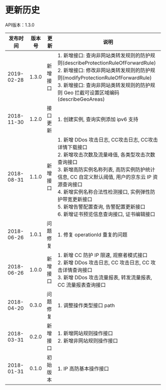 # 更新历史 #
API版本：1.3.0

|发布时间|版本号|更新|说明|
|---|---|---|---|
|2019-02-28|1.3.0|新增接口|1. 新增接口: 查询非网站类转发规则的防护规则(describeProtectionRuleOfForwardRule)<br>2. 新增接口: 修改非网站类转发规则的防护规则(modifyProtectionRuleOfForwardRule)<br>3. 新增接口: 查询非网站类转发规则的防护规则 Geo 拦截可设置区域编码(describeGeoAreas)|
|2018-11-30|1.2.0|接口更新|1. 创建实例, 查询实例添加 ipv6 支持|
|2018-08-31|1.1.0|新增接口|1. 新增 DDos 攻击日志, CC攻击日志, CC攻击详情下载接口<br>2. 新增攻击次数及流量峰值, 各类型攻击次数查询接口<br>3. 新增高防实例名称列表, 高防实例防护统计信息, CC 自定义默认阈值, 用户的京东云 IP 资源查询接口<br>4. 新增实例名称合法性检测接口, 实例弹性防护带宽更新接口<br>5. 新增告警配置查询, 告警配置更新接口<br>6. 新增证书预览信息查询接口, 证书编辑接口|
|2018-06-26|1.0.1|问题修复|1. 修复 operationId 重复的问题|
|2018-06-26|1.0.0|新增接口|1. 新增 CC 防护 IP 限速, 观察者模式接口<br>2. 新增 DDos 攻击日志, CC 攻击日志, CC 攻击详情查询接口<br>3. 新增 DDos 攻击流量报表, 转发流量报表, CC 流量报表查询接口|
|2018-04-20|0.3.0|问题修复|1. 调整操作类型接口 path|
|2018-03-31|0.2.0|新增接口|1. 新增网站规则操作接口<br>2. 新增非网站规则操作接口|
|2018-01-31|0.1.0|初始版本|1. IP 高防基本操作接口|


